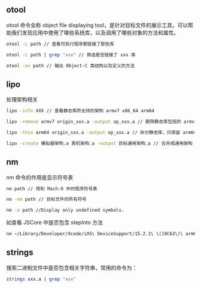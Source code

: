 ## otool
otool 命令全称 object file displaying tool，是针对目标文件的展示工具，可以帮助我们发现应用中使用了哪些系统库，以及调用了哪些对象的方法和属性。

```sh
otool -L path // 查看可执行程序都链接了那些库

otool -L path | grep "xxx" // 筛选是否链接了 xxx 库

otool -ov path // 输出 Object-C 类结构以及定义的方法
```

## lipo
处理架构相关

```sh
lipo -info XXX // 查看静态库所支持的架构 armv7 x86_64 arm64

lipo -remove armv7 origin_xxx.a -output op_xxx.a // 删除静态库包括的 armv7 架构

lipo -thin arm64 origin_xxx.a -output op_xxx.a // 拆分静态库，只保留 arm64 CPU 架构

lipo -create 模拟器架构.a 真机架构.a -output 目标通用架构.a // 合并成通用架构
```

## nm
nm 命令的作用是显示符号表

```sh
nm path // 得到 Mach-O 中的程序符号表

nm -nm path // 目标文件的所有符号

nm -u path //Display only undefined symbols.
```

如查看 JSCore 中是否包含 stepInto 方法

```sh
nm ~/Library/Developer/Xcode/iOS\ DeviceSupport/15.2.1\ \(19C63\)\ arm64e/Symbols/System/Library/Frameworks/JavaScriptCore.framework/JavaScriptCore | grep stepInto
```

## strings
搜索二进制文件中是否包含相关字符串，常用的命令为：

```sh
strings xxx.a | grep "xxx"
```